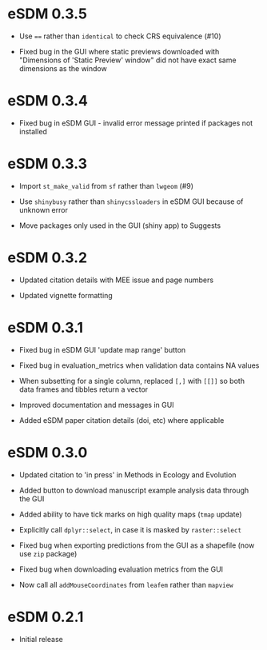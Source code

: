 # eSDM 0.3.5

* Use `==` rather than `identical` to check CRS equivalence (#10)

* Fixed bug in the GUI where static previews downloaded with "Dimensions of 'Static Preview' window" did not have exact same dimensions as the window


# eSDM 0.3.4

* Fixed bug in eSDM GUI - invalid error message printed if packages not installed


# eSDM 0.3.3

* Import `st_make_valid` from `sf` rather than `lwgeom` (#9)

* Use `shinybusy` rather than `shinycssloaders` in eSDM GUI because of unknown error

* Move packages only used in the GUI (shiny app) to Suggests


# eSDM 0.3.2

* Updated citation details with MEE issue and page numbers

* Updated vignette formatting 


# eSDM 0.3.1

* Fixed bug in eSDM GUI 'update map range' button

* Fixed bug in evaluation_metrics when validation data contains NA values

* When subsetting for a single column, replaced `[,]` with `[[]]` so both data frames and tibbles return a vector

* Improved documentation and messages in GUI

* Added eSDM paper citation details (doi, etc) where applicable


# eSDM 0.3.0

* Updated citation to 'in press' in Methods in Ecology and Evolution

* Added button to download manuscript example analysis data through the GUI

* Added ability to have tick marks on high quality maps (`tmap` update)

* Explicitly call `dplyr::select`, in case it is masked by `raster::select`

* Fixed bug when exporting predictions from the GUI as a shapefile (now use `zip` package)

* Fixed bug when downloading evaluation metrics from the GUI

* Now call all `addMouseCoordinates` from `leafem` rather than `mapview`


# eSDM 0.2.1

* Initial release
